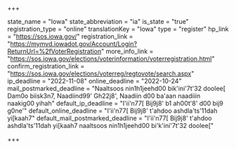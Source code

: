 +++

state_name = "Iowa"
state_abbreviation = "ia"
is_state = "true"
registration_type = "online"
translationKey = "Iowa"
type = "register"
hp_link = "https://sos.iowa.gov/"
registration_link = "https://mymvd.iowadot.gov/Account/Login?ReturnUrl=%2fVoterRegistration"
more_info_link = "https://sos.iowa.gov/elections/voterinformation/voterregistration.html"
confirm_registration_link = "https://sos.iowa.gov/elections/voterreg/regtovote/search.aspx"
ip_deadline = "2022-11-08"
online_deadline = "2022-10-24"
mail_postmarked_deadline = "Naaltsoos nin1h1jeehd00 bik'ini'7t'32 doolee[ Dam0o biisk3n7, Naadiind99' Gh22j8', Naadiin d00 ba'aan naadiiin naakig00 yihah"
default_ip_deadline = "I'ii'n77[ Bij9j8' b1 ah00t'8' d00 bij9 g0ne'"
default_online_deadline = "I'ii'n77[ Bij9j8' t'ahdoo ashdla'ts'11dah yi[kaah7"
default_mail_postmarked_deadline = "I'ii'n77[ Bij9j8' t'ahdoo ashdla'ts'11dah yi[kaah7 naaltsoos nin1h1jeehd00 bi'k'ini'7t'32 doolee["

+++